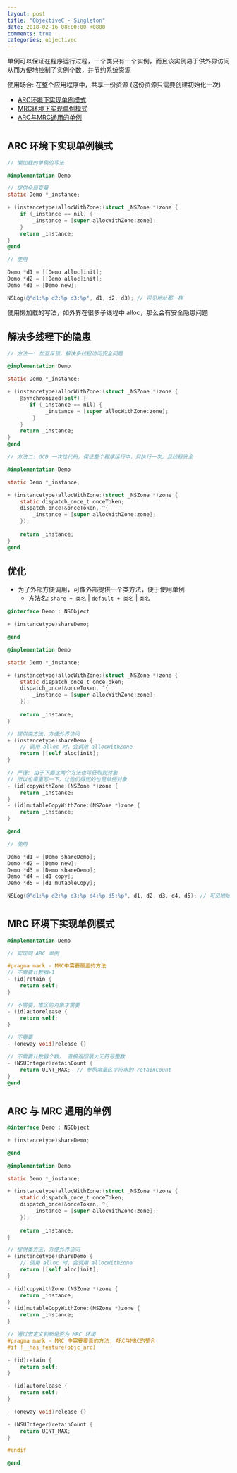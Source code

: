 ```yaml
---
layout: post
title: "ObjectiveC - Singleton"
date: 2018-02-16 08:00:00 +0800
comments: true
categories: objectivec
---
```


<!-- more -->

单例可以保证在程序运行过程，一个类只有一个实例，而且该实例易于供外界访问从而方便地控制了实例个数，并节约系统资源

使用场合: 在整个应用程序中，共享一份资源 (这份资源只需要创建初始化一次)

* [ARC环境下实现单例模式](#arc)
* [MRC环境下实现单例模式](#mrc)
* [ARC与MRC通用的单例](#am)

# <h2 id="arc">ARC 环境下实现单例模式</h2>
```objectivec
// 懒加载的单例的写法

@implementation Demo

// 提供全局变量
static Demo *_instance;

+ (instancetype)allocWithZone:(struct _NSZone *)zone {
    if (_instance == nil) {
        _instance = [super allocWithZone:zone];
    }
    return _instance;
}
@end
```
```objectivec
// 使用

Demo *d1 = [[Demo alloc]init];
Demo *d2 = [[Demo alloc]init];
Demo *d3 = [Demo new];

NSLog(@"d1:%p d2:%p d3:%p", d1, d2, d3); // 可见地址都一样
```

使用懒加载的写法，如外界在很多子线程中 alloc，那么会有安全隐患问题

## 解决多线程下的隐患
```objectivec
// 方法一: 加互斥锁，解决多线程访问安全问题

@implementation Demo

static Demo *_instance;

+ (instancetype)allocWithZone:(struct _NSZone *)zone {
    @synchronized(self) {
       if (_instance == nil) {
            _instance = [super allocWithZone:zone];
        }
    }
    return _instance; 
}
@end
```
```objectivec
// 方法二: GCD 一次性代码，保证整个程序运行中，只执行一次，且线程安全

@implementation Demo

static Demo *_instance;

+ (instancetype)allocWithZone:(struct _NSZone *)zone {
    static dispatch_once_t onceToken;
    dispatch_once(&onceToken, ^{
        _instance = [super allocWithZone:zone];
    });
    
    return _instance; 
}
@end
```

## 优化
- 为了外部方便调用，可像外部提供一个类方法，便于使用单例
    - 方法名: `share + 类名` | `default + 类名` | `类名`

```objectivec
@interface Demo : NSObject

+ (instancetype)shareDemo;

@end

@implementation Demo

static Demo *_instance;

+ (instancetype)allocWithZone:(struct _NSZone *)zone {
    static dispatch_once_t onceToken;
    dispatch_once(&onceToken, ^{
        _instance = [super allocWithZone:zone];
    });
    
    return _instance; 
}

// 提供类方法，方便外界访问
+ (instancetype)shareDemo {
    // 调用 alloc 时，会调用 allocWithZone
    return [[self aloc]init];
}

// 严谨: 由于下面这两个方法也可获取到对象
// 所以也需重写一下，让他们得到的也是单例对象
- (id)copyWithZone:(NSZone *)zone {
    return _instance;
}
- (id)mutableCopyWithZone:(NSZone *)zone {
    return _instance;
}

@end
```
```objectivec
// 使用

Demo *d1 = [Demo shareDemo];
Demo *d2 = [Demo new];
Demo *d3 = [Demo shareDemo];
Demo *d4 = [d1 copy];
Demo *d5 = [d1 mutableCopy];

NSLog(@"d1:%p d2:%p d3:%p d4:%p d5:%p", d1, d2, d3, d4, d5); // 可见地址都一样
```



# <h2 id="mrc">MRC 环境下实现单例模式</h2>
```objectivec
@implementation Demo

// 实现同 ARC 单例

#pragma mark - MRC中需要覆盖的方法
// 不需要计数器+1
- (id)retain {
    return self;
}

// 不需要，堆区的对象才需要
- (id)autorelease {
    return self;
}

// 不需要
- (oneway void)release {}

// 不需要计数器个数， 直接返回最大无符号整数
- (NSUInteger)retainCount {
    return UINT_MAX;  // 参照常量区字符串的 retainCount
}
@end
```



# <h2 id="am">ARC 与 MRC 通用的单例</h2>
```objectivec
@interface Demo : NSObject

+ (instancetype)shareDemo;

@end

@implementation Demo

static Demo *_instance;

+ (instancetype)allocWithZone:(struct _NSZone *)zone {
    static dispatch_once_t onceToken;
    dispatch_once(&onceToken, ^{
        _instance = [super allocWithZone:zone];
    });
    
    return _instance; 
}

// 提供类方法，方便外界访问
+ (instancetype)shareDemo {
    // 调用 alloc 时，会调用 allocWithZone
    return [[self aloc]init];
}

- (id)copyWithZone:(NSZone *)zone {
    return _instance;
}
- (id)mutableCopyWithZone:(NSZone *)zone {
    return _instance;
}

// 通过宏定义判断是否为 MRC 环境
#pragma mark - MRC 中需要覆盖的方法, ARC与MRC的整合  
#if !__has_feature(objc_arc)

- (id)retain {
    return self;
}

- (id)autorelease {
    return self;
}

- (oneway void)release {}

- (NSUInteger)retainCount {
    return UINT_MAX;
}  

#endif

@end
```

